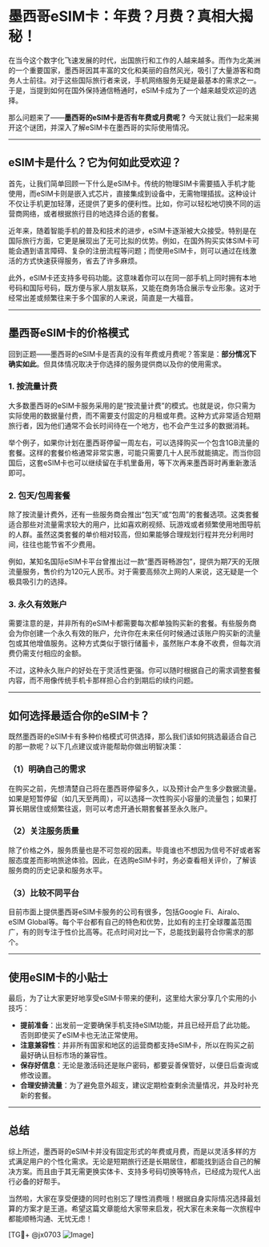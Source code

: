 # 墨西哥eSIM卡：年费？月费？真相大揭秘！

在当今这个数字化飞速发展的时代，出国旅行和工作的人越来越多。而作为北美洲的一个重要国家，墨西哥因其丰富的文化和美丽的自然风光，吸引了大量游客和商务人士前往。对于这些国际旅行者来说，手机网络服务无疑是最基本的需求之一。于是，当提到如何在国外保持通信畅通时，eSIM卡成为了一个越来越受欢迎的选择。

那么问题来了——**墨西哥的eSIM卡是否有年费或月费呢？** 今天就让我们一起来揭开这个谜团，并深入了解eSIM卡在墨西哥的实际使用情况。

---

## eSIM卡是什么？它为何如此受欢迎？

首先，让我们简单回顾一下什么是eSIM卡。传统的物理SIM卡需要插入手机才能使用，而eSIM卡则是嵌入式芯片，直接集成到设备中，无需物理插拔。这种设计不仅让手机更加轻薄，还提供了更多的便利性。比如，你可以轻松地切换不同的运营商网络，或者根据旅行目的地选择合适的套餐。

近年来，随着智能手机的普及和技术的进步，eSIM卡逐渐被大众接受。特别是在国际旅行方面，它更是展现出了无可比拟的优势。例如，在国外购买实体SIM卡可能会遇到语言障碍、复杂的注册流程等问题；而使用eSIM卡，则可以通过在线激活的方式快速获得服务，省去了许多麻烦。

此外，eSIM卡还支持多号码功能。这意味着你可以在同一部手机上同时拥有本地号码和国际号码，既方便与家人朋友联系，又能在商务场合展示专业形象。这对于经常出差或频繁往来于多个国家的人来说，简直是一大福音。

---

## 墨西哥eSIM卡的价格模式

回到正题——墨西哥的eSIM卡是否真的没有年费或月费呢？答案是：**部分情况下确实如此**。但具体情况取决于你选择的服务提供商以及你的使用需求。

### 1. **按流量计费**
大多数墨西哥的eSIM卡服务采用的是“按流量计费”的模式。也就是说，你只需为实际使用的数据量付费，而不需要支付固定的月租或年费。这种方式非常适合短期旅行者，因为他们通常不会长时间待在一个地方，也不会产生过多的数据消耗。

举个例子，如果你计划在墨西哥停留一周左右，可以选择购买一个包含1GB流量的套餐。这样的套餐价格通常非常实惠，可能只需要几十人民币就能搞定。而当你回国后，这套eSIM卡也可以继续留在手机里备用，等下次再来墨西哥时再重新激活即可。

### 2. **包天/包周套餐**
除了按流量计费外，还有一些服务商会推出“包天”或“包周”的套餐选项。这类套餐适合那些对流量需求较大的用户，比如喜欢刷视频、玩游戏或者频繁使用地图导航的人群。虽然这类套餐的单价相对较高，但如果能够合理规划行程并充分利用时间，往往也能节省不少费用。

例如，某知名国际eSIM卡平台曾推出过一款“墨西哥畅游包”，提供为期7天的无限流量服务，售价约为120元人民币。对于需要高频次上网的人来说，这无疑是一个极具吸引力的选择。

### 3. **永久有效账户**
需要注意的是，并非所有的eSIM卡都需要每次都单独购买新的套餐。有些服务商会为你创建一个永久有效的账户，允许你在未来任何时候通过该账户购买新的流量包或其他增值服务。这种方式类似于银行储蓄卡，虽然账户本身不收费，但每次消费仍需支付相应的金额。

不过，这种永久账户的好处在于灵活性更强。你可以随时根据自己的需求调整套餐内容，而不用像传统手机卡那样担心合约到期后的续约问题。

---

## 如何选择最适合你的eSIM卡？

既然墨西哥的eSIM卡有多种价格模式可供选择，那么我们该如何挑选最适合自己的那一款呢？以下几点建议或许能帮助你做出明智决策：

### （1）明确自己的需求
在购买之前，先想清楚自己将在墨西哥停留多久，以及预计会产生多少数据流量。如果是短暂停留（如几天至两周），可以选择一次性购买小容量的流量包；如果打算长期居住或频繁往返，则可以考虑开通长期套餐甚至永久账户。

### （2）关注服务质量
除了价格之外，服务质量也是不可忽视的因素。毕竟谁也不想因为信号不好或者客服态度差而影响旅途体验。因此，在选购eSIM卡时，务必查看相关评价，了解该服务商的历史记录和服务水平。

### （3）比较不同平台
目前市面上提供墨西哥eSIM卡服务的公司有很多，包括Google Fi、Airalo、eSIM Global等。每个平台都有自己的特色和优势，比如有的主打全球覆盖范围广，有的则专注于性价比高等。花点时间对比一下，总能找到最符合你需求的那个。

---

## 使用eSIM卡的小贴士

最后，为了让大家更好地享受eSIM卡带来的便利，这里给大家分享几个实用的小技巧：

- **提前准备**：出发前一定要确保手机支持eSIM功能，并且已经开启了此功能。否则即使买了eSIM卡也无法正常使用。
- **注意兼容性**：并非所有国家和地区的运营商都支持eSIM卡，所以在购买之前最好确认目标市场的兼容性。
- **保存好信息**：无论是激活码还是账户密码，都要妥善保管好，以便日后查询或修改设置。
- **合理安排流量**：为了避免意外超支，建议定期检查剩余流量情况，并及时补充新的套餐。

---

## 总结

综上所述，墨西哥的eSIM卡并没有固定形式的年费或月费，而是以灵活多样的方式满足用户的个性化需求。无论是短期旅行还是长期居住，都能找到适合自己的解决方案。而且由于其无需更换实体卡、支持多号码切换等特点，已经成为现代人出行必备的好帮手。

当然啦，大家在享受便捷的同时也别忘了理性消费哦！根据自身实际情况选择最划算的方案才是王道。希望这篇文章能给大家带来启发，祝大家在未来每一次旅程中都能顺畅沟通、无忧无虑！

[TG💪+ @jx0703 ![Image](https://github.com/user-attachments/assets/dbca1d08-cadb-493c-b0ec-ad6f7a83f270)]